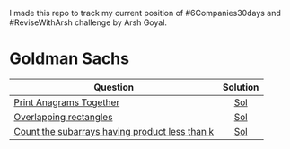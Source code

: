 I made this repo to track my current position of #6Companies30days and #ReviseWithArsh challenge by Arsh Goyal.
# Goldman Sachs
| Question      |    Solution   |
| ------------- |:-------------:|
| [Print Anagrams Together ](https://practice.geeksforgeeks.org/problems/print-anagrams-together/1/)     |[Sol](https://github.com/VIPIN-creator/6Companies30Days/blob/main/Goldman%20Sachs/Day1/Q1.cpp) |
| [Overlapping rectangles ](https://practice.geeksforgeeks.org/problems/overlapping-rectangles1924/1/)     |[Sol](https://github.com/VIPIN-creator/6Companies30Days/blob/main/Goldman%20Sachs/Day1/Q2.cpp) |
| [Count the subarrays having product less than k](https://practice.geeksforgeeks.org/problems/print-anagrams-together/1/)     |[Sol](https://github.com/VIPIN-creator/6Companies30Days/blob/main/Goldman%20Sachs/Day1/Q3.cpp) |
